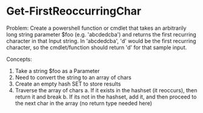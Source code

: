 # Get-FirstReoccurringChar

Problem: Create a powershell function or cmdlet that takes an arbitrarily long string parameter $foo (e.g. 'abcdedcba') and returns the first recurring character in that Input string.
In 'abcdedcba', 'd' would be the first recurring character, so the cmdlet/function should return 'd' for that sample input.



Concepts:
  1. Take a string $foo as a Parameter
  2. Need to convert the string to an array of chars
  3. Create an empty hash SET to store results
  4. Traverse the array of chars
        a. If it exists in the hashset (it reoccurs), then return it and break
        b. If its not in the hashset, add it, and then proceed to the next char in the array (no return type needed here)
        
       
        
        
